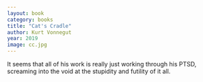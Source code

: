 ```yaml
---
layout: book
category: books
title: "Cat's Cradle"
author: Kurt Vonnegut
year: 2019
image: cc.jpg
---
```


It seems that all of his work is really just working through his PTSD, screaming into the void at the stupidity and futility of it all.
